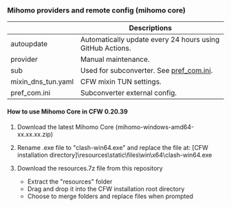 ### Mihomo providers and remote config (mihomo core)
|| Descriptions |
| - | - |
| autoupdate | Automatically update every 24 hours using GitHub Actions. |
| provider | Manual maintenance. |
| sub | Used for subconverter. See [pref_com.ini](https://github.com/ameyukisora/Clash-Rule/blob/master/pref_com.ini).|
| mixin_dns_tun.yaml | CFW mixin TUN settings. |
| pref_com.ini | Subconverter external config. |

#### How to use Mihomo Core in CFW 0.20.39

1. Download the latest Mihomo Core (mihomo-windows-amd64-xx.xx.xx.zip)

2. Rename .exe file to "clash-win64.exe" and replace the file at:
   [CFW installation directory]\resources\static\files\win\x64\clash-win64.exe

3. Download the resources.7z file from this repository
   - Extract the "resources" folder
   - Drag and drop it into the CFW installation root directory
   - Choose to merge folders and replace files when prompted
